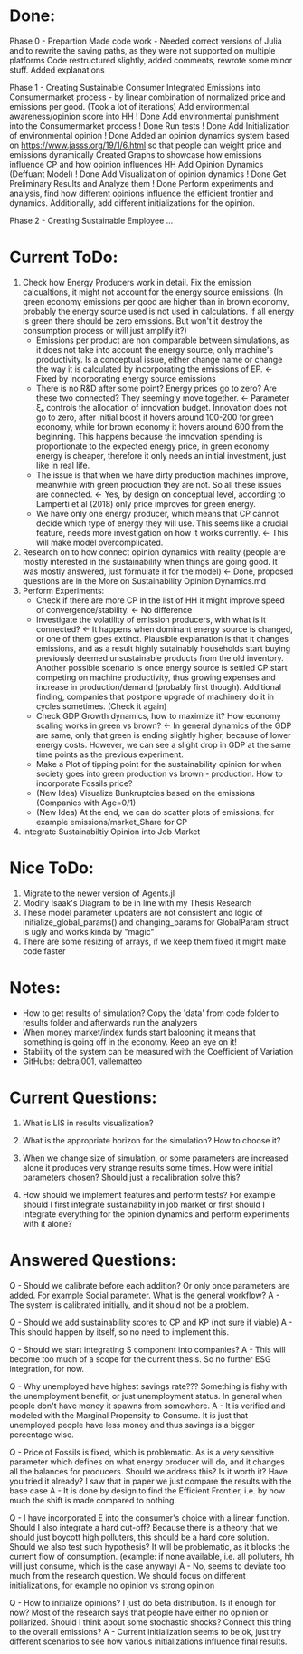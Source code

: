 # Done:

Phase 0 - Prepartion
Made code work - Needed correct versions of Julia and to rewrite the saving paths, as they were not supported on multiple platforms
Code restructured slightly, added comments, rewrote some minor stuff. Added explanations

Phase 1 - Creating Sustainable Consumer
Integrated Emissions into Consumermarket process - by linear combination of normalized price and emissions per good. (Took a lot of iterations)
    Add environmental awareness/opinion score into HH               ! Done
    Add environmental punishment into the Consumermarket process    ! Done
    Run tests                                                       ! Done
    Add Initialization of environmental opinion                     ! Done
Added an opinion dynamics system based on https://www.jasss.org/19/1/6.html so that people can weight price and emissions dynamically
Created Graphs to showcase how emissions influence CP and how opinion influences HH
    Add Opinion Dynamics (Deffuant Model)                           ! Done
    Add Visualization of opinion dynamics                           ! Done
    Get Preliminary Results and Analyze them                        ! Done
Perform experiments and analysis, find how different opinions influence the efficient frontier and dynamics. Additionally, add different initializations for the opinion.

Phase 2 - Creating Sustainable Employee
...



# Current ToDo:
1) Check how Energy Producers work in detail. Fix the emission calcualtions, it might not account for the energy source emissions. (In green economy emissions per good are higher than in brown economy, probably the energy source used is not used in calculations. If all energy is green there should be zero emissions. But won't it destroy the consumption process or will just amplify it?)
    - Emissions per product are non comparable between simulations, as it does not take into account the energy source, only machine's productivity. Is a conceptual issue, either change name or change the way it is calculated by incorporating the emissions of EP. <- Fixed by incorporating energy source emissions
    - There is no R&D after some point? Energy prices go to zero? Are these two connected? They seemingly move together.  <- Parameter ξₑ controls the allocation of innovation budget. Innovation does not go to zero, after initial boost it hovers around 100-200 for green economy, while for brown economy it hovers around 600 from the beginning. This happens because the innovation spending is proportionate to the expected energy price, in green economy energy is cheaper, therefore it only needs an initial investment, just like in real life.
    - The issue is that when we have dirty production machines improve, meanwhile with green production they are not. So all these issues are connected. <- Yes, by design on conceptual level, according to Lamperti et al (2018) only price improves for green energy.
    - We have only one energy producer, which means that CP cannot decide which type of energy they will use. This seems like a crucial feature, needs more investigation on how it works currently. <- This will make model overcomplicated.
2) Research on to how connect opinion dynamics with reality (people are mostly interested in the sustainability when things are going good. It was mostly answered, just formulate it for the model)    <- Done, proposed questions are in the More on Sustainability Opinion Dynamics.md
3) Perform Experiments:
    - Check if there are more CP in the list of HH it might improve speed of convergence/stability.     <- No difference
    - Investigate the volatility of emission producers, with what is it connected?      <- It happens when dominant energy source is changed, or one of them goes extinct. Plausible explanation is that it changes emissions, and as a result highly sutainably households start buying previously deemed unsustainable products from the old inventory. Another possible scenario is once energy source is settled CP start competing on machine productivity, thus growing expenses and increase in production/demand (probably first though). Additional finding, companies that postpone upgrade of machinery do it in cycles sometimes. (Check it again)
    - Check GDP Growth dynamics, how to maximize it? How economy scaling works in green vs brown?       <- In general dynamics of the GDP are same, only that green is ending slightly higher, because of lower energy costs. However, we can see a slight drop in GDP at the same time points as the previous experiment.
    - Make a Plot of tipping point for the sustainability opinion for when society goes into green production vs brown - production. How to incorporate Fossils price?
    - (New Idea) Visualize Bunkruptcies based on the emissions (Companies with Age=0/1)
    - (New Idea) At the end, we can do scatter plots of emissions, for example emissions/market_Share for CP
4) Integrate Sustainabiltiy Opinion into Job Market

# Nice ToDo:
1) Migrate to the newer version of Agents.jl
2) Modify Isaak's Diagram to be in line with my Thesis Research
3) These model parameter updaters are not consistent and logic of initialize_global_params() and changing_params for GlobalParam struct is ugly and works kinda by "magic"
4) There are some resizing of arrays, if we keep them fixed it might make code faster


# Notes:
- How to get results of simulation? Copy the 'data' from code folder to results folder and afterwards run the analyzers
- When money market/index funds start balooning it means that something is going off in the economy. Keep an eye on it!
- Stability of the system can be measured with the Coefficient of Variation
- GitHubs: debraj001, vallematteo



# Current Questions:
1) What is LIS in results visualization?
2) What is the appropriate horizon for the simulation? How to choose it?

3) When we change size of simulation, or some parameters are increased alone it produces very strange results some times. How were initial parameters chosen? Should just a recalibration solve this?
4) How should we implement features and perform tests? For example should I first integrate sustainability in job market or first should I integrate everything for the opinion dynamics and perform experiments with it alone?


# Answered Questions:
Q - Should we calibrate before each addition? Or only once parameters are added. For example Social parameter. What is the general workflow?
A - The system is calibrated initially, and it should not be a problem.

Q - Should we add sustainability scores to CP and KP (not sure if viable)
A - This should happen by itself, so no need to implement this. 

Q - Should we start integrating S component into companies?
A - This will become too much of a scope for the current thesis. So no further ESG integration, for now.

Q - Why unemployed have highest savings rate??? Something is fishy with the unemployment benefit, or just unemployment status. In general when people don't have money it spawns from somewhere.
A - It is verified and modeled with the Marginal Propensity to Consume. It is just that unemployed people have less money and thus savings is a bigger percentage wise. 

Q - Price of Fossils is fixed, which is problematic. As is a very sensitive parameter which defines on what energy producer will do, and it changes all the balances for producers. Should we address this? Is it worth it? Have you tried it already? I saw that in paper we just compare the results with the base case
A - It is done by design to find the Efficient Frontier, i.e. by how much the shift is made compared to nothing.

Q - I have incorporated E into the consumer's choice with a linear function. Should I also integrate a hard cut-off? Because there is a theory that we should just boycott high polluters, this should be a hard core solution. Should we also test such hypothesis? It will be problematic, as it blocks the current flow of consumption. (example: if none available, i.e. all polluters, hh will just consume, which is the case anyway)
A - No, seems to deviate too much from the research question. We should focus on different initializations, for example no opinion vs strong opinion

Q - How to initialize opinions? I just do beta distribution. Is it enough for now? Most of the research says that people have either no opinion or pollarized. Should I think about some stochastic shocks? Connect this thing to the overall emissions?
A - Current initialization seems to be ok, just try different scenarios to see how various initializations influence final results.
